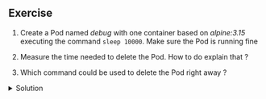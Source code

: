 ## Exercise

1. Create a Pod named *debug* with one container based on *alpine:3.15* executing the command `sleep 10000`. Make sure the Pod is running fine

2. Measure the time needed to delete the Pod. How to do explain that ?

3. Which command could be used to delete the Pod right away ?

<details>
  <summary markdown="span">Solution</summary>

1. Create a Pod named *debug* with one container based on *alpine:3.15* executing the command `sleep 10000`. Make sure the Pod is running fine

Creation of the Pod:

```
k run debug --image=alpine:3.15 --command sleep 10000
```

Making sure the Pod is running:

```
k get po debug
NAME    READY   STATUS    RESTARTS   AGE
debug   1/1     Running   0          4s
```

2. Measure the time needed to delete the Pod. How to do explain that ?

It takes around 30 seconds for the pod to be deleted:

```
time k delete po debug
pod "debug" deleted

real	0m30.682s  <- you've been waiting more than 30 seconds for the pod to the deleted
user	0m0.096s
sys	  0m0.037s
```

There are some cases where the sigterm signal is not forwarded to the container. In that case, a sigkill is sent after 30 seconds.

3. Which command could be used to delete the Pod right away ?

You can force the Pod deletion with the following options:

```
k delete po debug --force --grace-period=0
```

</details>

